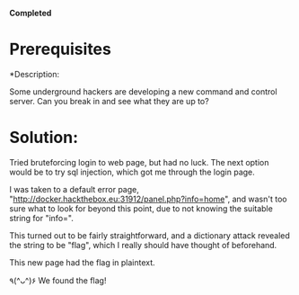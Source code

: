 **Completed**

# Prerequisites

*Description:

Some underground hackers are developing a new command and control server. Can you break in and see what they are up to?

# Solution:

Tried bruteforcing login to web page, but had no luck. The next option would be to try sql injection, which got me through the login page.

I was taken to a default error page, "http://docker.hackthebox.eu:31912/panel.php?info=home", and wasn't too sure what to look for beyond this point, due to not knowing the suitable string for "info=".

This turned out to be fairly straightforward, and a dictionary attack revealed the string to be "flag", which I really should have thought of beforehand.

This new page had the flag in plaintext.

٩(^ᴗ^)۶ We found the flag!
